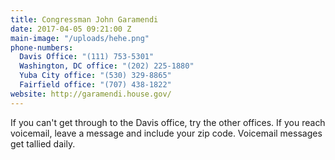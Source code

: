 ```yaml
---
title: Congressman John Garamendi
date: 2017-04-05 09:21:00 Z
main-image: "/uploads/hehe.png"
phone-numbers:
  Davis Office: "(111) 753-5301"
  Washington, DC office: "(202) 225-1880"
  Yuba City office: "(530) 329-8865"
  Fairfield office: "(707) 438-1822"
website: http://garamendi.house.gov/
---
```


If you can't get through to the Davis office, try the other offices. If you reach voicemail, leave a message and include your zip code. Voicemail messages get tallied daily.